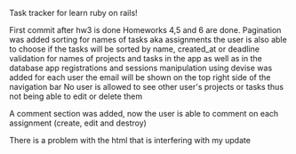 Task tracker for learn ruby on rails!

First commit after hw3 is done
Homeworks 4,5 and 6 are done.
Pagination was added
sorting for names of tasks aka assignments
the user is also able to choose if the tasks will be sorted by name, created_at or deadline
validation for names of projects and tasks in the app as well as in the database app
registrations and sessions manipulation using devise was added
for each user the email will be shown on the top right side of the navigation bar
No user is allowed to see other user's projects or tasks thus not being able to edit or delete them

A comment section was added, now the user is able to comment on each assignment (create, edit and destroy)


There is a problem with the html that is interfering with my update